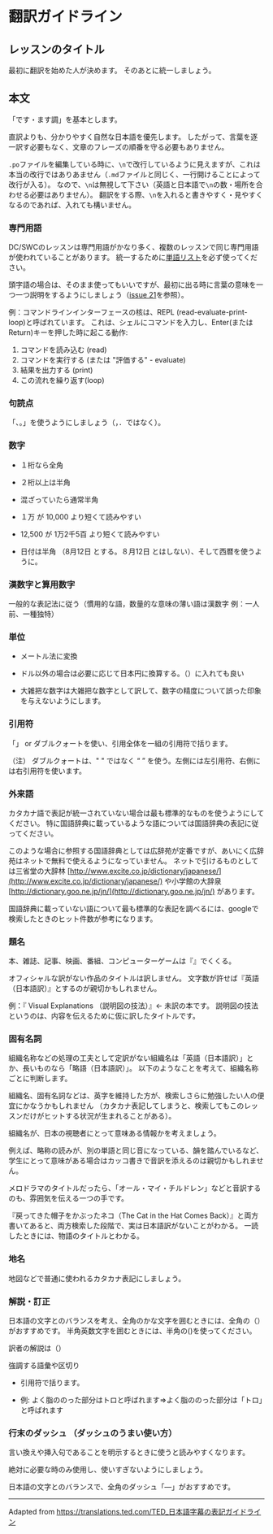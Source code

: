 # 翻訳ガイドライン

## レッスンのタイトル

最初に翻訳を始めた人が決めます。
そのあとに統一しましょう。

## 本文

「です・ます調」を基本とします。

直訳よりも、分かりやすく自然な日本語を優先します。
したがって、言葉を逐一訳す必要もなく、文章のフレーズの順番を守る必要もありません。

`.po`ファイルを編集している時に、`\n`で改行しているように見えますが、これは本当の改行ではありあません（`.md`ファイルと同じく、一行開けることによって改行が入る）。
なので、`\n`は無視して下さい（英語と日本語で`\n`の数・場所を合わせる必要はありません）。
翻訳をする際、`\n`を入れると書きやすく・見やすくなるのであれば、入れても構いません。

### 専門用語

DC/SWCのレッスンは専門用語がかなり多く、複数のレッスンで同じ専門用語が使われていることがあります。
統一するために[単語リスト](https://github.com/swcarpentry-ja/i18n/wiki/Glossary-for-technical-terms)を必ず使ってください。

頭字語の場合は、そのまま使ってもいいですが、最初に出る時に言葉の意味を一つ一つ説明をするようにしましょう（[issue 21](https://github.com/swcarpentry-ja/i18n/issues/21)を参照）。

例：コマンドラインインターフェースの核は、REPL (read-evaluate-print-loop)と呼ばれています。
これは、シェルにコマンドを入力し、Enter(または Return)キーを押した時に起こる動作:

1. コマンドを読み込む (read)
2. コマンドを実行する (または "評価する" - evaluate)
3. 結果を出力する (print)
4. この流れを繰り返す(loop)

### 句読点

「、。」を使うようにしましょう（，．ではなく）。

### 数字

- １桁なら全角

- ２桁以上は半角

- 混ざっていたら通常半角

- １万 が 10,000 より短くて読みやすい

- 12,500 が 1万2千5百 より短くて読みやすい

- 日付は半角 （8月12日 とする。８月12日 とはしない）、そして西暦を使うように。

### 漢数字と算用数字

一般的な表記法に従う（慣用的な語，数量的な意味の薄い語は漢数字 例：一人前、一種独特）

### 単位

- メートル法に変換

- ドル以外の場合は必要に応じて日本円に換算する。（）に入れても良い

- 大雑把な数字は大雑把な数字として訳して、数字の精度について誤った印象を与えないようにします。

### 引用符

「」 or ダブルクォートを使い、引用全体を一組の引用符で括ります。

（注） ダブルクォートは、" " ではなく “ ” を使う。左側には左引用符、右側には右引用符を使います。

### 外来語

カタカナ語で表記が統一されていない場合は最も標準的なものを使うようにしてください。
特に国語辞典に載っているような語については国語辞典の表記に従ってください。

このような場合に参照する国語辞典としては広辞苑が定番ですが、あいにく広辞苑はネットで無料で使えるようになっていません。
ネットで引けるものとしては三省堂の大辞林  [http://www.excite.co.jp/dictionary/japanese/](http://www.excite.co.jp/dictionary/japanese/)  や小学館の大辞泉  [http://dictionary.goo.ne.jp/jn/](http://dictionary.goo.ne.jp/jn/)  があります。

国語辞典に載っていない語について最も標準的な表記を調べるには、googleで検索したときのヒット件数が参考になります。

### 題名

本、雑誌、記事、映画、番組、コンピューターゲームは『』でくくる。

オフィシャルな訳がない作品のタイトルは訳しません。
文字数が許せば『英語（日本語訳）』とするのが親切かもしれません。

例：『 Visual Explanations （説明図の技法）』← 未訳の本です。
説明図の技法というのは、内容を伝えるために仮に訳したタイトルです。

### 固有名詞

組織名称などの処理の工夫として定訳がない組織名は「英語（日本語訳）」とか、長いものなら「略語（日本語訳）」。
以下のようなことを考えて、組織名称ごとに判断します。

組織名、固有名詞などは、英字を維持した方が、検索しさらに勉強したい人の便宜にかなうかもしれません （カタカナ表記してしまうと、検索してもこのレッスンだけがヒットする状況が生まれることがある）。

組織名が、日本の視聴者にとって意味ある情報かを考えましょう。

例えば、略称の読みが、別の単語と同じ音になっている、韻を踏んでいるなど、学生にとって意味がある場合はカッコ書きで音訳を添えるのは親切かもしれません。

メロドラマのタイトルだったら、「オール・マイ・チルドレン」などと音訳するのも、雰囲気を伝える一つの手です。

『戻ってきた帽子をかぶったネコ（The Cat in the Hat Comes Back）』と両方書いてあると、両方検索した段階で、実は日本語訳がないことがわかる。
一読したときには、物語のタイトルとわかる。

### 地名

地図などで普通に使われるカタカナ表記にしましょう。

### 解説・訂正

日本語の文字とのバランスを考え、全角のかな文字を囲むときには、全角の（）がおすすめです。
半角英数文字を囲むときには、半角の()を使ってください。　　　　　　　　　　　　　　　　　　

訳者の解説は（）

強調する語彙や区切り

- 引用符で括ります。

- 例: よく脂ののった部分はトロと呼ばれます⇒よく脂ののった部分は「トロ」と呼ばれます

### 行末のダッシュ （ダッシュのうまい使い方）

言い換えや挿入句であることを明示するときに使うと読みやすくなります。

絶対に必要な時のみ使用し、使いすぎないようにしましょう。

日本語の文字とのバランスで、全角のダッシュ「―」がおすすめです。

- - - -

Adapted from https://translations.ted.com/TED_日本語字幕の表記ガイドライン

